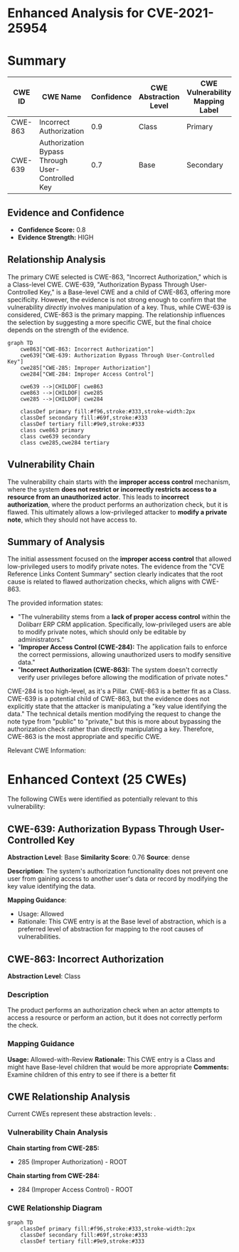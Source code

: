 # Enhanced Analysis for CVE-2021-25954

# Summary
| CWE ID | CWE Name | Confidence | CWE Abstraction Level | CWE Vulnerability Mapping Label | CWE-Vulnerability Mapping Notes |
|---|---|---|---|---|---|
| CWE-863 | Incorrect Authorization | 0.9 | Class | Primary | Allowed-with-Review |
| CWE-639 | Authorization Bypass Through User-Controlled Key | 0.7 | Base | Secondary | Allowed |

## Evidence and Confidence

*   **Confidence Score:** 0.8
*   **Evidence Strength:** HIGH

## Relationship Analysis
The primary CWE selected is CWE-863, "Incorrect Authorization," which is a Class-level CWE. CWE-639, "Authorization Bypass Through User-Controlled Key," is a Base-level CWE and a child of CWE-863, offering more specificity. However, the evidence is not strong enough to confirm that the vulnerability *directly* involves manipulation of a key. Thus, while CWE-639 is considered, CWE-863 is the primary mapping. The relationship influences the selection by suggesting a more specific CWE, but the final choice depends on the strength of the evidence.

```mermaid
graph TD
    cwe863["CWE-863: Incorrect Authorization"]
    cwe639["CWE-639: Authorization Bypass Through User-Controlled Key"]
    cwe285["CWE-285: Improper Authorization"]
    cwe284["CWE-284: Improper Access Control"]

    cwe639 -->|CHILDOF| cwe863
    cwe863 -->|CHILDOF| cwe285
    cwe285 -->|CHILDOF| cwe284

    classDef primary fill:#f96,stroke:#333,stroke-width:2px
    classDef secondary fill:#69f,stroke:#333
    classDef tertiary fill:#9e9,stroke:#333
    class cwe863 primary
    class cwe639 secondary
    class cwe285,cwe284 tertiary
```

## Vulnerability Chain
The vulnerability chain starts with the **improper access control** mechanism, where the system **does not restrict or incorrectly restricts access to a resource from an unauthorized actor**. This leads to **incorrect authorization**, where the product performs an authorization check, but it is flawed. This ultimately allows a low-privileged attacker to **modify a private note**, which they should not have access to.

## Summary of Analysis
The initial assessment focused on the **improper access control** that allowed low-privileged users to modify private notes. The evidence from the "CVE Reference Links Content Summary" section clearly indicates that the root cause is related to flawed authorization checks, which aligns with CWE-863.

The provided information states:

*   "The vulnerability stems from a **lack of proper access control** within the Dolibarr ERP CRM application. Specifically, low-privileged users are able to modify private notes, which should only be editable by administrators."
*   "**Improper Access Control (CWE-284):** The application fails to enforce the correct permissions, allowing unauthorized users to modify sensitive data."
*   "**Incorrect Authorization (CWE-863):** The system doesn't correctly verify user privileges before allowing the modification of private notes."

CWE-284 is too high-level, as it's a Pillar. CWE-863 is a better fit as a Class. CWE-639 is a potential child of CWE-863, but the evidence does not explicitly state that the attacker is manipulating a "key value identifying the data." The technical details mention modifying the request to change the note type from "public" to "private," but this is more about bypassing the authorization check rather than directly manipulating a key. Therefore, CWE-863 is the most appropriate and specific CWE.

Relevant CWE Information:

# Enhanced Context (25 CWEs)
The following CWEs were identified as potentially relevant to this vulnerability:

## CWE-639: Authorization Bypass Through User-Controlled Key
**Abstraction Level**: Base
**Similarity Score**: 0.76
**Source**: dense

**Description**:
The system's authorization functionality does not prevent one user from gaining access to another user's data or record by modifying the key value identifying the data.

**Mapping Guidance**:
- Usage: Allowed
- Rationale: This CWE entry is at the Base level of abstraction, which is a preferred level of abstraction for mapping to the root causes of vulnerabilities.

## CWE-863: Incorrect Authorization
**Abstraction Level**: Class

### Description
The product performs an authorization check when an actor attempts to access a resource or perform an action, but it does not correctly perform the check.

### Mapping Guidance
**Usage:** Allowed-with-Review
**Rationale:** This CWE entry is a Class and might have Base-level children that would be more appropriate
**Comments:** Examine children of this entry to see if there is a better fit


## CWE Relationship Analysis

Current CWEs represent these abstraction levels: .


### Vulnerability Chain Analysis

**Chain starting from CWE-285:**
- 285 (Improper Authorization) - ROOT


**Chain starting from CWE-284:**
- 284 (Improper Access Control) - ROOT



### CWE Relationship Diagram

```mermaid
graph TD
    classDef primary fill:#f96,stroke:#333,stroke-width:2px
    classDef secondary fill:#69f,stroke:#333
    classDef tertiary fill:#9e9,stroke:#333
```